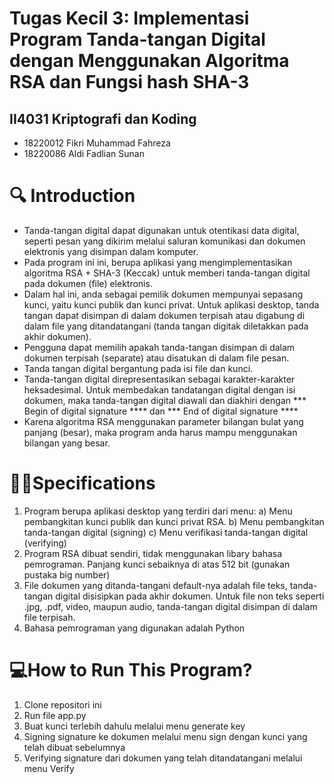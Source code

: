 # Tugas Kecil 3: Implementasi Program Tanda-tangan Digital dengan Menggunakan Algoritma RSA dan Fungsi hash SHA-3
## II4031 Kriptografi dan Koding
- 18220012 Fikri Muhammad Fahreza
- 18220086 Aldi Fadlian Sunan

# 🔍 Introduction 
- Tanda-tangan digital dapat digunakan untuk otentikasi data digital, seperti pesan yang dikirim melalui saluran komunikasi dan dokumen elektronis yang disimpan dalam komputer.
- Pada program ini ini, berupa aplikasi yang mengimplementasikan algoritma RSA + SHA-3 (Keccak) untuk memberi tanda-tangan digital pada dokumen (file) elektronis.
- Dalam hal ini, anda sebagai pemilik dokumen mempunyai sepasang kunci, yaitu kunci publik dan kunci privat.
Untuk aplikasi desktop, tanda tangan dapat disimpan di dalam dokumen terpisah atau digabung di dalam file yang ditandatangani (tanda tangan digitak diletakkan pada akhir dokumen).
- Pengguna dapat memilih apakah tanda-tangan disimpan di dalam dokumen terpisah (separate) atau disatukan di dalam file pesan.
- Tanda tangan digital bergantung pada isi file dan kunci.
- Tanda-tangan digital direpresentasikan sebagai karakter-karakter heksadesimal. Untuk membedakan tandatangan digital dengan isi dokumen, maka tanda-tangan digital diawali dan diakhiri dengan
*** Begin of digital signature **** dan *** End of digital signature ****
- Karena algoritma RSA menggunakan parameter bilangan bulat yang panjang (besar), maka program anda harus mampu menggunakan bilangan yang besar.

# 👨‍💻Specifications
1. Program berupa aplikasi desktop yang terdiri dari menu:
a) Menu pembangkitan kunci publik dan kunci privat RSA.
b) Menu pembangkitan tanda-tangan digital (signing)
c) Menu verifikasi tanda-tangan digital (verifying)
2. Program RSA dibuat sendiri, tidak menggunakan libary bahasa pemrograman. Panjang kunci sebaiknya di atas 512 bit (gunakan pustaka big number)
3. File dokumen yang ditanda-tangani default-nya adalah file teks, tanda-tangan digital disisipkan pada akhir dokumen.
Untuk file non teks seperti .jpg, .pdf, video, maupun audio, tanda-tangan digital disimpan di dalam file terpisah.
4. Bahasa pemrograman yang digunakan adalah Python

# 💻How to Run This Program?
1. Clone repositori ini
2. Run file app.py
3. Buat kunci terlebih dahulu melalui menu generate key
4. Signing signature ke dokumen melalui menu sign dengan kunci yang telah dibuat sebelumnya
5. Verifying signature dari dokumen yang telah ditandatangani melalui menu Verify
